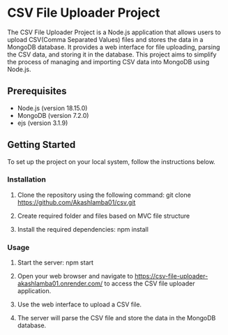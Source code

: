 # CSV File Uploader Project

The CSV File Uploader Project is a Node.js application that allows users to upload CSV(Comma Separated Values) files and stores the data in a MongoDB database. It provides a web interface for file uploading, parsing the CSV data, and storing it in the database. This project aims to simplify the process of managing and importing CSV data into MongoDB using Node.js.

## Prerequisites

- Node.js (version 18.15.0)
- MongoDB (version 7.2.0)
- ejs (version 3.1.9)

## Getting Started

To set up the project on your local system, follow the instructions below.

### Installation

1. Clone the repository using the following command:
   git clone https://github.com/Akashlamba01/csv.git

2. Create required folder and files based on MVC file structure

3. Install the required dependencies:
   npm install

### Usage

1. Start the server:
   npm start

2. Open your web browser and navigate to https://csv-file-uploader-akashlamba01.onrender.com/ to access the CSV file uploader application.
3. Use the web interface to upload a CSV file.
4. The server will parse the CSV file and store the data in the MongoDB database.

